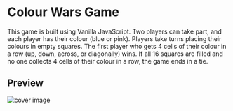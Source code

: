 # Colour Wars Game

This game is built using Vanilla JavaScript. Two players can take part, and each player has their colour (blue or pink). Players take turns placing their colours in empty squares. The first player who gets 4 cells of their colour in a row (up, down, across, or diagonally) wins. If all 16 squares are filled and no one collects 4 cells of their colour in a row, the game ends in a tie.

## Preview
![cover image](https://github.com/Elyzavetka/pink-blue-color-wars-game/blob/main/assets/colour-war-game.png)
